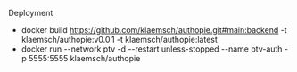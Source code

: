 Deployment

- docker build https://github.com/klaemsch/authopie.git#main:backend -t klaemsch/authopie:v0.0.1 -t klaemsch/authopie:latest
- docker run --network ptv -d --restart unless-stopped --name ptv-auth -p 5555:5555 klaemsch/authopie
